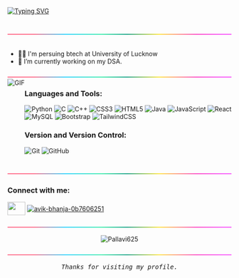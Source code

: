 [![Typing SVG](https://readme-typing-svg.demolab.com?font=Fira+Code&size=32&duration=6000&pause=1000&center=true&vCenter=true&random=false&width=1000&lines=Hello!+%F0%9F%98%89;I'm+Pallavi+)](https://git.io/typing-svg)
<!--- <h1 align="center" style='color: purple;'>Hi there 👋 I'm Awanish</h1> -->
<div id="header" align="center">
  <img href="https://stock.adobe.com/search/images?k=panda+baby" width="200"/>
</div>
<a target="_blank" rel="noopener noreferrer" href="https://github.com/ArshErgon/ArshErgon/blob/main/assets/header/lineBar.png"><img src="https://github.com/ArshErgon/ArshErgon/raw/main/assets/header/lineBar.png" width="100%" height="2px" style="max-width: 100%;"></a>
<br><br>

- 👨‍🎓 I'm persuing btech at University of Lucknow                  
- 🔭 I’m currently working on my DSA.


<a target="_blank" rel="noopener noreferrer" href="https://github.com/ArshErgon/ArshErgon/blob/main/assets/header/lineBar.png"><img src="https://github.com/ArshErgon/ArshErgon/raw/main/assets/header/lineBar.png" width="100%" height="2px" style="max-width: 100%;"></a>
<img align="left" alt="GIF" src="https://user-images.githubusercontent.com/74407205/232208553-2dd4181e-2d88-46a4-ac0b-15bda6d52f34.png" height="200px"/>



<h3 align="left">Languages and Tools:</h3>

<p align="left"> 
  
  ![Python](https://img.shields.io/badge/python-3670A0?style=for-the-badge&logo=python&logoColor=ffdd54)
  ![C](https://img.shields.io/badge/c-%2300599C.svg?style=for-the-badge&logo=c&logoColor=white)
  ![C++](https://img.shields.io/badge/c++-%2300599C.svg?style=for-the-badge&logo=cpp&logoColor=white)
  ![CSS3](https://img.shields.io/badge/css3-%231572B6.svg?style=for-the-badge&logo=css3&logoColor=white)
  ![HTML5](https://img.shields.io/badge/html5-%23E34F26.svg?style=for-the-badge&logo=html5&logoColor=white)
  ![Java](https://img.shields.io/badge/java-%23ED8B00.svg?style=for-the-badge&logo=openjdk&logoColor=white)
  ![JavaScript](https://img.shields.io/badge/javascript-%23323330.svg?style=for-the-badge&logo=javascript&logoColor=%23F7DF1E)
  ![React](https://img.shields.io/badge/-React-61DAFB?logo=react&logoColor=white&style=for-the-badge)
  ![MySQL](https://img.shields.io/badge/mysql-4479A1.svg?style=for-the-badge&logo=mysql&logoColor=white)
  ![Bootstrap](https://img.shields.io/badge/bootstrap-%238511FA.svg?style=for-the-badge&logo=bootstrap&logoColor=white)
  ![TailwindCSS](https://img.shields.io/badge/tailwindcss-%2338B2AC.svg?style=for-the-badge&logo=tailwind-css&logoColor=white)
  
</p>

<h3 align="left">Version and Version Control:</h3>
<p align="left">
  
  ![Git](https://img.shields.io/badge/git-%23F05033.svg?style=for-the-badge&logo=git&logoColor=white.png)
  ![GitHub](https://img.shields.io/badge/github-%23121011.svg?style=for-the-badge&logo=github&logoColor=white.png)
  
</p>


  
<a target="_blank" rel="noopener noreferrer" href="https://github.com/ArshErgon/ArshErgon/blob/main/assets/header/lineBar.png"><img src="https://github.com/ArshErgon/ArshErgon/raw/main/assets/header/lineBar.png" width="100%" height="2px" style="max-width: 100%;"></a>

<h3 align="left">Connect with me:</h3>

<p align="left">
<a href="https://www.github.com/pallavi625" target="blank" rel="noreferrer"><img align="center" src="https://raw.githubusercontent.com/danielcranney/readme-generator/main/public/icons/socials/github.svg" height="30" width="40" style="-webkit-text-stroke: 1px white;"/></a>
<a href="https://www.linkedin.com/in/pallavitripathi0601/" target="blank"><img align="center" src="https://raw.githubusercontent.com/rahuldkjain/github-profile-readme-generator/master/src/images/icons/Social/linked-in-alt.svg" alt="avik-bhanja-0b7606251" height="30" width="40" /></a>
</p>

<a target="_blank" rel="noopener noreferrer" href="https://github.com/ArshErgon/ArshErgon/blob/main/assets/header/lineBar.png"><img src="https://github.com/ArshErgon/ArshErgon/raw/main/assets/header/lineBar.png" width="100%" height="2px" style="max-width: 100%;"></a>

<p align="center" display="flex>
  <img src="https://github-readme-stats.vercel.app/api/top-langs?username=pallavi625&show_icons=true&locale=en&layout=compact&theme=neon&bg_color=00000000" alt="Pallavi625" height="180" width="420"/>

  <img src="https://github-readme-stats.vercel.app/api?username=pallavi625&show_icons=true&locale=en&theme=neon&bg_color=00000000" alt="Pallavi625" height="180" width="420"/>
</p>

<a target="_blank" rel="noopener noreferrer" href="https://github.com/ArshErgon/ArshErgon/blob/main/assets/header/lineBar.png"><img src="https://github.com/ArshErgon/ArshErgon/raw/main/assets/header/lineBar.png" width="100%" height="2px" style="max-width: 100%;"></a>

<!--<p align="center" ><a href="https://git.io/streak-stats"><img src="https://github-readme-streak-stats.herokuapp.com?user=pallavi625&theme=ocean-dark&mode=weekly&card_width=500" alt="GitHub Streak" width="50%"/></a></p>-->


<p align="center" dir="auto">
  <samp>
    <i>Thanks for visiting my profile.</i> 
  </samp> 
</p>


<p align="center"><img src="https://komarev.com/ghpvc/?username=pallavi625&style=flat-square&color=blue" alt=""/></p>
